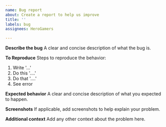 ```yaml
---
name: Bug report
about: Create a report to help us improve
title: ''
labels: bug
assignees: HeroGamers

---
```


**Describe the bug**
A clear and concise description of what the bug is.

**To Reproduce**
Steps to reproduce the behavior:
1. Write '...'
2. Do this '....'
3. Do that '....'
4. See error

**Expected behavior**
A clear and concise description of what you expected to happen.

**Screenshots**
If applicable, add screenshots to help explain your problem.

**Additional context**
Add any other context about the problem here.
